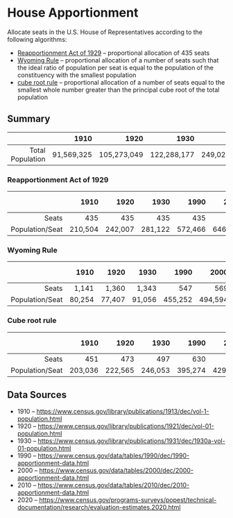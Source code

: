 # House Apportionment

Allocate seats in the U.S. House of Representatives according to the following algorithms:
* [Reapportionment Act of 1929](https://en.wikipedia.org/wiki/Reapportionment_Act_of_1929) – proportional allocation of 435 seats
* [Wyoming Rule](https://en.wikipedia.org/wiki/Wyoming_Rule) – proportional allocation of a number of seats such that the ideal ratio of population per seat is equal to the population of the constituency with the smallest population
* [cube root rule](https://en.wikipedia.org/wiki/Cube_root_rule) – proportional allocation of a number of seats equal to the smallest whole number greater than the principal cube root of the total population

## Summary

|                  |       1910 |        1920 |        1930 |        1990 |        2000 |        2010 | 2020 (est.) |
| ---------------: | ---------: | ----------: | ----------: | ----------: | ----------: | ----------: | ----------: |
| Total Population | 91,569,325 | 105,273,049 | 122,288,177 | 249,022,783 | 281,424,177 | 309,183,463 | 328,771,307 |


### Reapportionment Act of 1929

|                 |    1910 |    1920 |    1930 |    1990 |    2000 |    2010 | 2020 (est.) |
| --------------: | ------: | ------: | ------: | ------: | ------: | ------: | ----------: |
|           Seats |     435 |     435 |     435 |     435 |     435 |     435 |         435 |
| Population/Seat | 210,504 | 242,007 | 281,122 | 572,466 | 646,952 | 710,767 |     755,796 |

### Wyoming Rule

|                 |   1910 |   1920 |   1930 |    1990 |    2000 |    2010 | 2020 (est.) |
| --------------: | -----: | -----: | -----: | ------: | ------: | ------: | ----------: |
|           Seats |  1,141 |  1,360 |  1,343 |     547 |     569 |     545 |         565 |
| Population/Seat | 80,254 | 77,407 | 91,056 | 455,252 | 494,594 | 567,309 |     581,896 |

### Cube root rule

|                 |    1910 |    1920 |    1930 |    1990 |    2000 |    2010 | 2020 (est.) |
| --------------: | ------: | ------: | ------: | ------: | ------: | ------: | ----------: |
|           Seats |     451 |     473 |     497 |     630 |     656 |     677 |         691 |
| Population/Seat | 203,036 | 222,565 | 246,053 | 395,274 | 429,000 | 456,696 |     475,791 |

## Data Sources

* 1910 – https://www.census.gov/library/publications/1913/dec/vol-1-population.html
* 1920 – https://www.census.gov/library/publications/1921/dec/vol-01-population.html
* 1930 – https://www.census.gov/library/publications/1931/dec/1930a-vol-01-population.html
* 1990 – https://www.census.gov/data/tables/1990/dec/1990-apportionment-data.html
* 2000 – https://www.census.gov/data/tables/2000/dec/2000-apportionment-data.html
* 2010 – https://www.census.gov/data/tables/2010/dec/2010-apportionment-data.html
* 2020 – https://www.census.gov/programs-surveys/popest/technical-documentation/research/evaluation-estimates.2020.html
